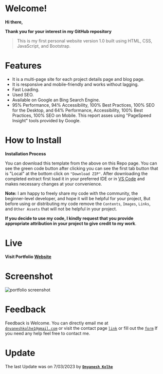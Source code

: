 # Welcome!

**Hi there,**

**Thank you for your interest in my GitHub repository**

> This is my first personal website version 1.0 built using HTML, CSS, JavaScript, and Bootstrap.

# Features

- It is a multi-page site for each project details page and blog page.
- It is responsive and mobile-friendly and works without lagging.
- Fast Loading.
- Used SEO.
- Available on Google an Bing Search Engine.
- 95% Performance, 94% Accessibility, 100% Best Practices, 100% SEO for the Desktop, and 64% Performance, Accessibility, 100% Best 
  Practices, 100% SEO on Mobile. This report asses using "PageSpeed Insight" tools provided by Google.

# How to Install

**Installation Process**

You can download this template from the above on this Repo page. You can see the green code button after clicking you can see the first tab button that is "Local" at the bottom click on `"Download ZIP"`. After downloading the completed extract first load it in your preferred IDE or in [VS Code](https://code.visualstudio.com/) and makes necessary changes at your convenience.

**Note:**
I am happy to freely share my code with the community, the beginner-level developer, and hope it will be helpful for your project, But before using or distributing my code remove the `Contents`, `Images`, `Links`, and `Other Assets` that will not be helpful in your project.

**If you decide to use my code, I kindly request that you provide appropriate attribution in your project to give credit to my work**.

# Live

**Visit Portfolio [Website](http://bit.ly/3ZMNTZC)**

# Screenshot

![portfolio screenshot](https://user-images.githubusercontent.com/61074868/223459621-a3142103-dee6-48c3-8b51-c297e81b0c3c.png)

# Feedback
Feedback is Welcome. 
You can directly email me at [`dnyaneshkolhe1@gmail.com`](mailto:"dnyaneshkolhe1@gmail.com") or visit the contact page [`link`](http://bit.ly/41TtlQM) or fill out the [`form`](https://forms.gle/ieJN8fop5CeZDFVi7)
If you need any help feel free to contact me.

# Update

The last Update was on 7/03/2023  by  **[`Dnyanesh Kolhe`](http://bit.ly/3ZMNTZC)**
